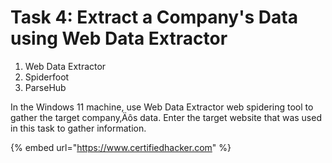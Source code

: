 # Task 4: Extract a Company's Data using Web Data Extractor

1. Web Data Extractor
2. Spiderfoot
3. ParseHub



In the Windows 11 machine, use Web Data Extractor web spidering tool to gather the target company‚Äôs data. Enter the target website that was used in this task to gather information.

{% embed url="https://www.certifiedhacker.com" %}

